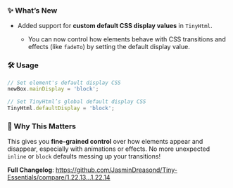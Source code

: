 ### ✨ What’s New

* Added support for **custom default CSS display values** in `TinyHtml`.

  * You can now control how elements behave with CSS transitions and effects (like `fadeTo`) by setting the default display value.

### 🛠️ Usage

```js
// Set element's default display CSS
newBox.mainDisplay = 'block';

// Set TinyHtml’s global default display CSS
TinyHtml.defaultDisplay = 'block';
```

### 🎯 Why This Matters

This gives you **fine-grained control** over how elements appear and disappear, especially with animations or effects. No more unexpected `inline` or `block` defaults messing up your transitions!

**Full Changelog**: https://github.com/JasminDreasond/Tiny-Essentials/compare/1.22.13...1.22.14
